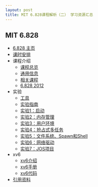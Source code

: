 ```yaml
---
layout: post
title: MIT 6.828课程解析（二） 学习资源汇总
---
```


## MIT 6.828
* [6.828 主页](https://pdos.csail.mit.edu/6.828/2014/index.html)
* [课时安排](https://pdos.csail.mit.edu/6.828/2014/schedule.html)
* 课程介绍
  * [课程总览](https://pdos.csail.mit.edu/6.828/2014/overview.html)
  * [通用信息](https://pdos.csail.mit.edu/6.828/2014/general.html)
  * [相关课程](https://pdos.csail.mit.edu/6.828/2014/classes.html)
  * [6.828 2012](https://pdos.csail.mit.edu/6.828/2012/)
* 实验
  * [工具](https://pdos.csail.mit.edu/6.828/2014/tools.html)
  * [实验指南](https://pdos.csail.mit.edu/6.828/2014/labguide.html)
  * [实验1：启动](https://pdos.csail.mit.edu/6.828/2014/labs/lab1/)
  * [实验2：内存管理](https://pdos.csail.mit.edu/6.828/2014/labs/lab2/)
  * [实验3：用户环境](https://pdos.csail.mit.edu/6.828/2014/labs/lab3/)
  * [实验4：抢占式多任务](https://pdos.csail.mit.edu/6.828/2014/labs/lab4/)
  * [实验5：文件系统、Spawn和Shell](https://pdos.csail.mit.edu/6.828/2014/labs/lab5/)
  * [实验6：网络驱动](https://pdos.csail.mit.edu/6.828/2014/labs/lab6/)
  * [实验7：JOS项目](https://pdos.csail.mit.edu/6.828/2014/labs/lab7/)
* xv6
  * [xv6介绍](https://pdos.csail.mit.edu/6.828/2014/xv6.html)
  * [xv6手册](https://pdos.csail.mit.edu/6.828/2014/xv6.html)
  * [xv6代码](https://pdos.csail.mit.edu/6.828/2014/xv6.html)
* [引用资料](https://pdos.csail.mit.edu/6.828/2014/reference.html)
